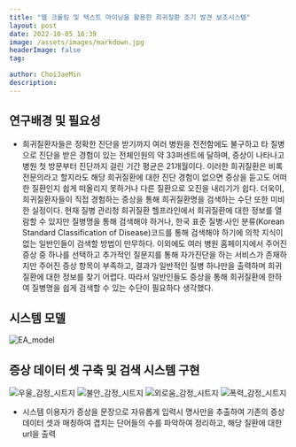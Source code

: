 ```yaml
---
title: "웹 크롤링 및 텍스트 마이닝을 활용한 희귀질환 조기 발견 보조시스템"
layout: post
date: 2022-10-05 16:39
image: /assets/images/markdown.jpg
headerImage: false
tag: 

author: ChoiJaeMin
description:
---
```

## 연구배경 및 필요성

 - 희귀질환자들은 정확한 진단을 받기까지 여러 병원을 전전함에도 불구하고 타 질병으로 진단을 받은 경험이 있는 전체인원의 약 33퍼센트에 달하며, 증상이 나타나고 병원 첫 방문부터 진단까지 걸린 기간 평균은 21개월이다. 이러한 희귀질환은 비록 전문의라고 할지라도 해당 희귀질환에 대한 진단 경험이 없으면 증상을 듣고도 어떠한 질환인지 쉽게 떠올리지 못하거나 다른 질환으로 오진을 내리기가 쉽다. 더욱이, 희귀질환자들이 직접 경험하는 증상을 통해 희귀질환명을 검색하는 수단 또한 미비한 실정이다. 현재 질병 관리청 희귀질환 헬프라인에서 희귀질환에 대한 정보를 열람할 수 있지만 질병명을 통해 검색해야 하거나, 한국 표준 질병·사인 분류(Korean Standard Classification of Disease)코드를 통해 검색해야 하기에 의학 지식이 없는 일반인들이 검색할 방법이 만무하다. 이외에도 여러 병원 홈페이지에서 주어진 증상 중 하나를 선택하고 추가적인 질문지를 통해 자가진단을 하는 서비스가 존재하지만 주어진 증상 항목이 부족하고, 결과가 일반적인 질병 하나만을 출력하며 희귀질환에 대한 정보를 찾기 어렵다. 따라서 일반인들도 증상을 통해 희귀질환에 한하여 질병명을 쉽게 검색할 수 있는 수단이 필요하다 생각했다.

<!-- (slide (2,3) -->
## 시스템 모델

![EA_model](https://user-images.githubusercontent.com/81356804/200485855-eeec4923-c81d-4a2d-8a24-caa955838438.png)
<!-- (slide (4) -->

## 증상 데이터 셋 구축 및 검색 시스템 구현
 
 ![우울_감정_시트지](https://user-images.githubusercontent.com/81356804/200485620-2c32a1ce-258c-4745-befa-56814750c024.png)
![불안_감정_시트지](https://user-images.githubusercontent.com/81356804/200485626-0ba11850-a074-49df-a33d-d4756231c24a.png)
![외로움_감정_시트지](https://user-images.githubusercontent.com/81356804/200485629-4346f2e7-ce50-46b0-998f-8490c0d08df1.png)
![폭력_감정_시트지](https://user-images.githubusercontent.com/81356804/200485631-7a9ac8f0-ae67-4ab5-b490-2aaaeefbbcf4.png)
<!-- (slide (5,6,7,8) -->


 - 시스템 이용자가 증상을 문장으로 자유롭게 입력시 명사만을 추출하여 기존의 증상 데이터 셋과 매칭하여 겹치는 단어들의 수를 파악하여 정리하고, 해당 질환에 대한 url을 출력





